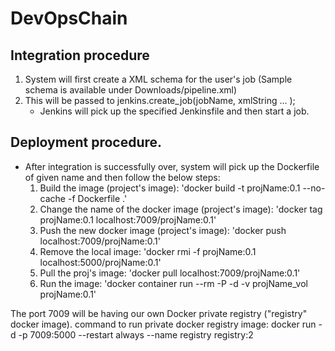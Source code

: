 # DevOpsChain 
## Integration procedure
1. System will first create a XML schema for the user's job (Sample schema is available under Downloads/pipeline.xml)
2. This will be passed to jenkins.create_job(jobName, xmlString ... );
    - Jenkins will pick up the specified Jenkinsfile and then start a job.
## Deployment procedure.
- After integration is successfully over, system will pick up the Dockerfile of given name and then follow the below steps:  
    1. Build the image (project's image):
         'docker build -t projName:0.1 --no-cache -f Dockerfile .'
    2. Change the name of the docker image (project's image):
         'docker tag projName:0.1 localhost:7009/projName:0.1'
    3. Push the new docker image (project's image):
         'docker push localhost:7009/projName:0.1'
    4. Remove the local image:
         'docker rmi -f projName:0.1 localhost:5000/projName:0.1'
    5. Pull the proj's image:
         'docker pull localhost:7009/projName:0.1'
    6. Run the image:
         'docker container run --rm -P -d -v projName_vol projName:0.1'
    

The port 7009 will be having our own Docker private registry ("registry" docker image).
command to run private docker registry image:
docker run -d -p 7009:5000 --restart always --name registry registry:2
